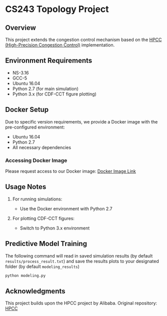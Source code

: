 # CS243 Topology Project

## Overview
This project extends the congestion control mechanism based on the [HPCC (High-Precision Congestion Control)](https://github.com/alibaba-edu/High-Precision-Congestion-Control) implementation.

## Environment Requirements
- NS-3.16
- GCC-5
- Ubuntu 16.04
- Python 2.7 (for main simulation)
- Python 3.x (for CDF-CCT figure plotting)

## Docker Setup
Due to specific version requirements, we provide a Docker image with the pre-configured environment:
- Ubuntu 16.04
- Python 2.7
- All necessary dependencies

### Accessing Docker Image
Please request access to our Docker image:
[Docker Image Link](https://drive.google.com/file/d/1JN7oSTRCwtGRH16DNRgLQN-ZOFebW3iN/view?usp=drive_link)

## Usage Notes
1. For running simulations:
   - Use the Docker environment with Python 2.7

2. For plotting CDF-CCT figures:
   - Switch to Python 3.x environment

## Predictive Model Training
The following command will read in saved simulation results (by default `results/process_result.txt`) and save the results plots to your designated folder (by default `modeling_results`)

```bash
python modeling.py
```

## Acknowledgments
This project builds upon the HPCC project by Alibaba. Original repository: [HPCC](https://github.com/alibaba-edu/High-Precision-Congestion-Control)
